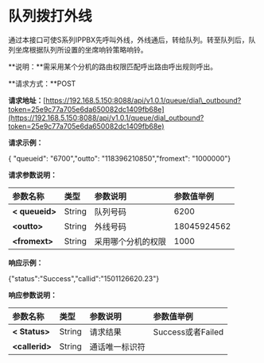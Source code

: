 # 队列拨打外线

通过本接口可使S系列IPPBX先呼叫外线，外线通后，转给队列。转至队列后，队列坐席根据队列所设置的坐席响铃策略响铃。

**说明：**需采用某个分机的路由权限匹配呼出路由呼出规则呼出。

**请求方式：**POST

**请求地址：**[https://192.168.5.150:8088/api/v1.0.1/queue/dial\_outbound?token=25e9c77a705e6da650082dc1409fb68e](https://192.168.5.150:8088/api/v1.0.1/queue/dial_outbound?token=25e9c77a705e6da650082dc1409fb68e)

**请求示例：**

{ "queueid": "6700","outto": "118396210850","fromext": "1000000"}

**请求参数说明：**

| **参数名称** | **类型** | **参数说明** | **参数值举例** |
| :--- | :--- | :--- | :--- |
| **&lt; queueid&gt;** | String | 队列号码 | 6200 |
| **&lt;outto&gt;** | String | 外线号码 | 18045924562 |
| **&lt;fromext&gt;** | String | 采用哪个分机的权限 | 1000 |

**响应示例：**

{"status":"Success","callid":"1501126620.23"}

**响应参数说明：**

| **参数名称** | **类型** | **参数说明** | **参数值举例** |
| :--- | :--- | :--- | :--- |
| **&lt; Status&gt;** | String | 请求结果 | Success或者Failed |
| **&lt;callerid&gt;** | String | 通话唯一标识符 |  |



